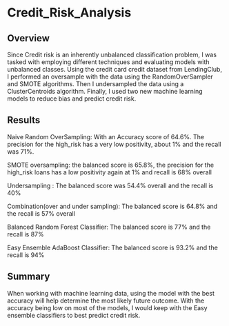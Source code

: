 # Credit_Risk_Analysis
 
## Overview
Since Credit risk is an inherently unbalanced classification problem, I was tasked with employing different techniques and evaluating models with unbalanced classes. Using the credit card credit dataset from LendingClub,  I performed an oversample with the data using the RandomOverSampler and SMOTE algorithms. Then I undersampled the data using a ClusterCentroids algorithm. Finally, I used two new machine learning models to reduce bias and predict credit risk.
 
## Results
Naive Random OverSampling: With an Accuracy score of 64.6%. The precision for the high_risk has a very low positivity, about 1% and the recall was 71%.
 
SMOTE oversampling: the balanced score is 65.8%, the precision for the high_risk loans has a low positivity again at 1% and recall is 68% overall
 
Undersampling : The balanced score was 54.4% overall and the recall is 40%
 
Combination(over and under sampling): The balanced  score is 64.8%  and the recall is 57% overall
 
Balanced Random Forest Classifier: The balanced score is 77% and the recall is 87%
 
Easy Ensemble AdaBoost Classifier: The balanced score is 93.2% and the recall is 94%
 
## Summary
 
When working with machine learning data, using the model with the best accuracy will help determine the most likely future outcome. With the accuracy being low on most of the models, I would keep with the Easy ensemble classifiers to best predict credit risk.
